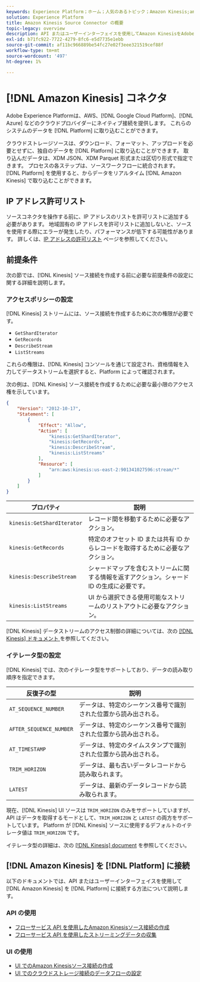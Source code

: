 ```yaml
---
keywords: Experience Platform；ホーム；人気のあるトピック；Amazon Kinesis;amazon kinesis;Kinesis;kinesis
solution: Experience Platform
title: Amazon Kinesis Source Connector の概要
topic-legacy: overview
description: API またはユーザーインターフェイスを使用してAmazon KinesisをAdobe Experience Platformに接続する方法を説明します。
exl-id: b71fc922-7722-4279-8fc6-e5d7735e1ebb
source-git-commit: af11bc966889be54fc27e02f3eee321519cef88f
workflow-type: tm+mt
source-wordcount: '497'
ht-degree: 1%

---
```


# [!DNL Amazon Kinesis] コネクタ

Adobe Experience Platformは、AWS、[!DNL Google Cloud Platform]、[!DNL Azure] などのクラウドプロバイダーにネイティブ接続を提供します。 これらのシステムのデータを [!DNL Platform] に取り込むことができます。

クラウドストレージソースは、ダウンロード、フォーマット、アップロードを必要とせずに、独自のデータを [!DNL Platform] に取り込むことができます。 取り込んだデータは、XDM JSON、XDM Parquet 形式または区切り形式で指定できます。 プロセスの各ステップは、ソースワークフローに統合されます。 [!DNL Platform] を使用すると、からデータをリアルタイム [!DNL Amazon Kinesis] で取り込むことができます。

## IP アドレス許可リスト

ソースコネクタを操作する前に、IP アドレスのリストを許可リストに追加する必要があります。 地域固有の IP アドレスを許可リストに追加しないと、ソースを使用する際にエラーが発生したり、パフォーマンスが低下する可能性があります。 詳しくは、[IP アドレスの許可リスト](../../ip-address-allow-list.md) ページを参照してください。

## 前提条件

次の節では、[!DNL Kinesis] ソース接続を作成する前に必要な前提条件の設定に関する詳細を説明します。

### アクセスポリシーの設定

[!DNL Kinesis] ストリームには、ソース接続を作成するために次の権限が必要です。

- `GetShardIterator`
- `GetRecords`
- `DescribeStream`
- `ListStreams`

これらの権限は、[!DNL Kinesis] コンソールを通じて設定され、資格情報を入力してデータストリームを選択すると、Platform によって確認されます。

次の例は、[!DNL Kinesis] ソース接続を作成するために必要な最小限のアクセス権を示しています。

```json
{
    "Version": "2012-10-17",
    "Statement": [
        {
            "Effect": "Allow",
            "Action": [
                "kinesis:GetShardIterator",
                "kinesis:GetRecords",
                "kinesis:DescribeStream",
                "kinesis:ListStreams"
            ],
            "Resource": [
                "arn:aws:kinesis:us-east-2:901341027596:stream/*"
            ]
        }
    ]
}
```

| プロパティ | 説明 |
| -------- | ----------- |
| `kinesis:GetShardIterator` | レコード間を移動するために必要なアクション。 |
| `kinesis:GetRecords` | 特定のオフセット ID または共有 ID からレコードを取得するために必要なアクション。 |
| `kinesis:DescribeStream` | シャードマップを含むストリームに関する情報を返すアクション。シャード ID の生成に必要です。 |
| `kinesis:ListStreams` | UI から選択できる使用可能なストリームのリストアウトに必要なアクション。 |

[!DNL Kinesis] データストリームのアクセス制御の詳細については、次の [[!DNL Kinesis]  ドキュメント ](https://docs.aws.amazon.com/streams/latest/dev/controlling-access.html) を参照してください。

### イテレータ型の設定

[!DNL Kinesis] では、次のイテレータ型をサポートしており、データの読み取り順序を指定できます。

| 反復子の型 | 説明 |
| ------------- | ----------- |
| `AT_SEQUENCE_NUMBER` | データは、特定のシーケンス番号で識別された位置から読み出される。 |
| `AFTER_SEQUENCE_NUMBER` | データは、特定のシーケンス番号で識別された位置から読み出される。 |
| `AT_TIMESTAMP` | データは、特定のタイムスタンプで識別された位置から読み出される。 |
| `TRIM_HORIZON` | データは、最も古いデータレコードから読み取られます。 |
| `LATEST` | データは、最新のデータレコードから読み取られます。 |

現在、[!DNL Kinesis] UI ソースは `TRIM_HORIZON` のみをサポートしていますが、API はデータを取得するモードとして、`TRIM_HORIZON` と `LATEST` の両方をサポートしています。 Platform が [!DNL Kinesis] ソースに使用するデフォルトのイテレータ値は `TRIM_HORIZON` です。

イテレータ型の詳細は、次の [[!DNL Kinesis] document](https://docs.aws.amazon.com/kinesis/latest/APIReference/API_GetShardIterator.html#API_GetShardIterator_RequestSyntax) を参照してください。

## [!DNL Amazon Kinesis] を [!DNL Platform] に接続

以下のドキュメントでは、API またはユーザーインターフェイスを使用して [!DNL Amazon Kinesis] を [!DNL Platform] に接続する方法について説明します。

### API の使用

- [フローサービス API を使用したAmazon Kinesisソース接続の作成](../../tutorials/api/create/cloud-storage/kinesis.md)
- [フローサービス API を使用したストリーミングデータの収集](../../tutorials/api/collect/streaming.md)

### UI の使用

- [UI でのAmazon Kinesisソース接続の作成](../../tutorials/ui/create/cloud-storage/kinesis.md)
- [UI でのクラウドストレージ接続のデータフローの設定](../../tutorials/ui/dataflow/streaming/cloud-storage-streaming.md)
